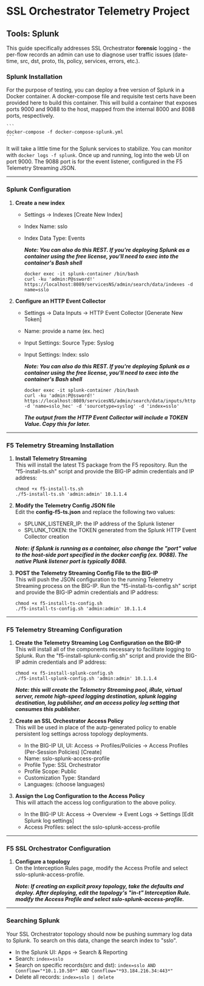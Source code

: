 # SSL Orchestrator Telemetry Project
## Tools: Splunk

This guide specifically addresses SSL Orchestrator **forensic** logging - the per-flow records an admin can use to diagnose user traffic issues (date-time, src, dst, proto, tls, policy, services, errors, etc.).

### Splunk Installation

For the purpose of testing, you can deploy a free version of Splunk in a Docker container. A docker-compose file and requisite test certs have been provided here to build this container. This will build a container that exposes ports 9000 and 9088 to the host, mapped from the internal 8000 and 8088 ports, respectively. 

    ```
    docker-compose -f docker-compose-splunk.yml
    ```
It will take a little time for the Splunk services to stabilize. You can monitor with ```docker logs -f splunk```. Once up and running, log into the web UI on port 9000. The 9088 port is for the event listener, configured in the F5 Telemetry Streaming JSON.

______________________

### Splunk Configuration

1. **Create a new index**<br />

    - Settings -> Indexes [Create New Index]
    - Index Name: sslo
    - Index Data Type: Events
    
      ***Note: You can also do this REST. If you're deploying Splunk as a container using the free license, you'll need to exec into the container's Bash shell***
    
      ```
      docker exec -it splunk-container /bin/bash
      curl -ku 'admin:P@ssword!' https://localhost:8089/servicesNS/admin/search/data/indexes -d name=sslo
      ```

2. **Configure an HTTP Event Collector**<br />

    - Settings -> Data Inputs -> HTTP Event Collector [Generate New Token]
    - Name: provide a name (ex. hec)
    - Input Settings: Source Type: Syslog
    - Input Settings: Index: sslo
    
      ***Note: You can also do this REST. If you're deploying Splunk as a container using the free license, you'll need to exec into the container's Bash shell***
    
      ```
      docker exec -it splunk-container /bin/bash
      curl -ku 'admin:P@ssword!' https://localhost:8089/servicesNS/admin/search/data/inputs/http -d 'name=sslo_hec' -d 'sourcetype=syslog' -d 'index=sslo'
      ```
      
      ***The output from the HTTP Event Collector will include a TOKEN Value. Copy this for later.***

______________________

### F5 Telemetry Streaming Installation

1. **Install Telemetry Streaming**<br />
   This will install the latest TS package from the F5 repository. Run the "f5-install-ts.sh" script and provide the BIG-IP admin credentials and IP address:
   
   ```
   chmod +x f5-install-ts.sh
   ./f5-install-ts.sh 'admin:admin' 10.1.1.4
   ```
   
2. **Modify the Telemetry Config JSON file**<br />
   Edit the **config-f5-ts.json** and replace the following two values:
   
    - SPLUNK_LISTENER_IP: the IP address of the Splunk listener
    - SPLUNK_TOKEN: the TOKEN generated from the Splunk HTTP Event Collector creation

   ***Note: if Splunk is running as a container, also change the "port" value to the host-side port specified in the docker config (ex. 9088). The native Plunk listener port is typically 8088.***
   
3. **POST the Telemetry Streaming Config File to the BIG-IP**<br />
   This will push the JSON configuration to the running Telemetry Streaming process on the BIG-IP. Run the "f5-install-ts-config.sh" script and provide the BIG-IP admin credentials and IP address:
   
   ```
   chmod +x f5-install-ts-config.sh
   ./f5-install-ts-config.sh 'admin:admin' 10.1.1.4
   ```

______________________

### F5 Telemetry Streaming Configuration

1. **Create the Telemetry Streaming Log Configuration on the BIG-IP**<br />
   This will install all of the components necessary to facilitate logging to Splunk. Run the "f5-install-splunk-config.sh" script and provide the BIG-IP admin credentials and IP address:

   ```
   chmod +x f5-install-splunk-config.sh
   ./f5-install-splunk-config.sh 'admin:admin' 10.1.1.4
   ```
   
   ***Note: this will create the Telemetry Streaming pool, iRule, virtual server, remote high-speed logging destination, splunk logging destination, log publisher, and an access policy log setting that consumes this publisher.***

2. **Create an SSL Orchestrator Access Policy**<br />
   This will be used in place of the autp-generated policy to enable persistent log settings across topology deployments.
   
    - In the BIG-IP UI, UI: Access -> Profiles/Policies -> Access Profiles (Per-Session Policies) [Create]
    - Name: sslo-splunk-access-profile
    - Profile Type: SSL Orchestrator
    - Profile Scope: Public
    - Customization Type: Standard
    - Languages: (choose languages)

3. **Assign the Log Configuration to the Access Policy**<br />
   This will attach the access log configuration to the above policy.
   
    - In the BIG-IP UI: Access -> Overview -> Event Logs -> Settings [Edit Splunk log settings]
    - Access Profiles: select the sslo-splunk-access-profile

______________________

### F5 SSL Orchestrator Configuration

1. **Configure a topology**<br />
   On the Interception Rules page, modify the Access Profile and select sslo-splunk-access-profile.

   ***Note: If creating an explicit proxy topology, take the defaults and deploy. After deploying, edit the topology's "in-t" Interception Rule. modify the Access Profile and select sslo-splunk-access-profile.***

______________________

### Searching Splunk

Your SSL Orchestrator topology should now be pushing summary log data to Splunk. To search on this data, change the search index to "sslo".

  - In the Splunk UI: Apps -> Search & Reporting
  - Search: ```index=sslo```
  - Search on specific records(src and dst): ```index=sslo AND Connflow="*10.1.10.50*" AND Connflow="*93.184.216.34:443*"```
  - Delete all records: ```index=sslo | delete```


